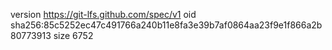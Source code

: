 version https://git-lfs.github.com/spec/v1
oid sha256:85c5252ec47c491766a240b11e8fa3e39b7af0864aa23f9e1f866a2b80773913
size 6752
